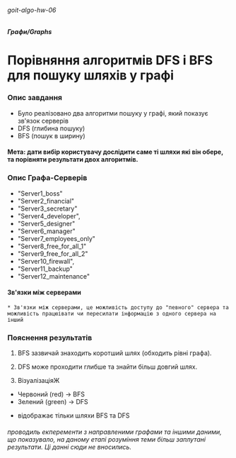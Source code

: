 ###### goit-algo-hw-06
##### Графи/Graphs

# Порівняння алгоритмів DFS і BFS для пошуку шляхів у графі

### Опис завдання

 - Було реалізовано два алгоритми пошуку у графі, який показує зв'язок серверів
  - DFS (глибина пошуку)
  - BFS (пошук в ширину)

#### Мета: дати вибір користувачу дослідити саме ті шляхи які він обере, та порівняти результати двох алгоритмів.

###  Опис Графа-Серверів

- "Server1_boss"
- "Server2_financial"
- "Server3_secretary"
- "Server4_developer",
- "Server5_designer"
- "Server6_manager"
- "Server7_employees_only"
- "Server8_free_for_all_1"
- "Server9_free_for_all_2"
- "Server10_firewall",
- "Server11_backup"
- "Server12_maintenance"

#### Зв'язки між серверами
    * Зв'язки між серверами, це можливість доступу до "певного" сервера та можливість працюівати чи пересилати інформацію з одного сервера на інший


### Пояснення результатів

1. BFS зазвичай знаходить коротший шлях (обходить рівні графа).

2. DFS може проходити глибше та знайти більш довгий шлях.

3. ВізуалізаціяЖ
 - Червоний (red) → BFS
 - Зелений (green) → DFS

 * відображає тільки шляхи BFS та DFS


###### проводиль екперементи з направленими графами та іншими даними, що показувало, на даному етапі розуміння теми більш заплутані результати. Ці данні сюди не вносились.





